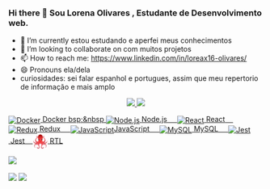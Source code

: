 
### Hi there 👋 Sou Lorena Olivares , Estudante de Desenvolvimento web.

- 🔭 I’m currently  estou estudando e aperfei meus conhecimentos
- 👯 I’m looking to collaborate on com muitos projetos
- 📫 How to reach me:  https://www.linkedin.com/in/loreax16-olivares/
- 😄 Pronouns  ela/dela
- curiosidades: sei falar espanhol e portugues, assim que meu repertorio de informação e mais amplo

<div align="center">
  <a href="https://github.com/lorenax16">
  <img height="180em" src="https://github-readme-stats.vercel.app/api?username=lorenax16&show_icons=true&theme=dracula&include_all_commits=true&count_private=true"/>
  <img height="180em" src="https://github-readme-stats.vercel.app/api/top-langs/?username=lorenax16&layout=compact&langs_count=7&theme=dracula"/>
</div>

  <img src="https://img.icons8.com/fluency/48/000000/docker.png" alt="Docker" align="center" height=30/>&nbsp;<span>Docker</span> bsp;&nbsp
<img src="https://img.icons8.com/fluency/48/000000/node-js.png" alt="Node.js" align="center" height=30/>&nbsp;<span>Node.js</span> &nbsp; &nbsp;
<img src="https://img.icons8.com/color/48/000000/react-native.png" alt="React" align="center" height=30/>&nbsp;<span>React</span> &nbsp; &nbsp;
<img src="https://img.icons8.com/color/48/000000/redux.png" alt="Redux" align="center" height=30/>&nbsp;<span>Redux</span> &nbsp; &nbsp;
<img src="https://img.icons8.com/color/48/000000/javascript--v1.png" alt="JavaScript" align="center" height=30/><span>JavaScript</span> &nbsp; &nbsp;
<img src="https://img.icons8.com/fluency/48/000000/mysql-logo.png" align="center" alt="MySQL"/>&nbsp;<span>MySQL</span> &nbsp; &nbsp;
<img src="https://cdn.jsdelivr.net/gh/devicons/devicon/icons/jest/jest-plain.svg" align="center" alt="Jest" height=30/>&nbsp;<span>Jest</span> &nbsp;&nbsp;
<img src="https://raw.githubusercontent.com/testing-library/dom-testing-library/main/other/octopus.png" align="center" alt="RTL" height=30/>&nbsp;<span>RTL</span>

<div>
  <a href="https://www.linkedin.com/in/lorenax16-olivares/" target="_blank"><img src="https://img.shields.io/badge/-LinkedIn-%230077B5?style=for-the-badge&logo=linkedin&logoColor=white" target="_blank"></a> 
       
  <a href = "mailto:lorena.olivares.perez16@gmail.com"><img src="https://img.shields.io/badge/-Gmail-%23333?style=for-the-badge&logo=gmail&logoColor=white" target="_blank"></a>
  <a href="https://instagram.com/lorenaolivares9" target="_blank"><img src="https://img.shields.io/badge/-Instagram-%23E4405F?style=for-the-badge&logo=instagram&logoColor=white" target="_blank"></a>
</div>
